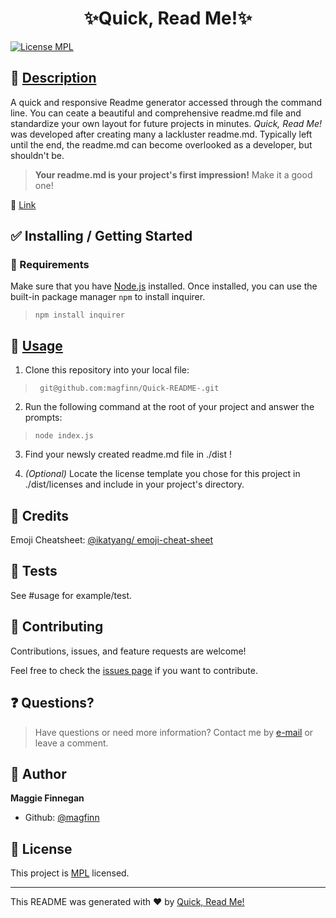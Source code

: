 
<h1 align="center">✨Quick, Read Me!✨</h1> 
<a href="https://opensource.org/licenses/MPL""> <img alt = "License MPL" src="https://img.shields.io/badge/license-MPL-success.svg" target="_blank" /></a>                                                                                                  
                                                                                                   
## 📜 [Description](#description)
                                                                                                   
A quick and responsive Readme generator accessed through the command line. You can ceate a beautiful and comprehensive readme.md file and standardize your own layout for future projects in minutes. *Quick, Read Me!* was developed after creating many a lackluster readme.md. Typically left until the end, the readme.md can become overlooked as a developer, but shouldn't be.
> **Your readme.md is your project's first impression!** Make it a good one!

🔗 [Link](https://github.com/magfinn/Quick-README-)

## ✅ Installing / Getting Started

### 🧰 Requirements

Make sure that you have [Node.js](https://node.js) installed. Once installed, you can use the built-in package manager `npm` to install inquirer.                                                                                                   
> ``` npm install inquirer ```                                                                                                   
                                                                                            

## 🚀 [Usage](#usage)
                                                                                                   
1. Clone this repository into your local file: 
                                                                                                   
 > ``` git@github.com:magfinn/Quick-README-.git```
                                                                                                   
2. Run the following command at the root of your project and answer the prompts:
                                                                                                   
 > ``` node index.js ```
                                                                                                   
3. Find your newsly created readme.md file in ./dist !  

4. *(Optional)* Locate the license template you chose for this project in ./dist/licenses and include in your project's directory.                                                                                               

## 🙌 Credits                                                                                                                                                                                                  
Emoji Cheatsheet: [@ikatyang/ emoji-cheat-sheet](https://github.com/ikatyang/emoji-cheat-sheet/blob/master/README.md)                                                                                              

## 🚥 Tests
                                                                                                   
See #usage for example/test.

## 🤝 Contributing

Contributions, issues, and feature requests are welcome!

Feel free to check the [issues page](https://github.com/magfinn}/Quick-README-/issues) if you want to contribute.


## ❓ Questions?

>Have questions or need more information? Contact me by <a href='mailto:wisner.maggiel@gmail.com'>e-mail</a> or leave a comment.

## 👤  Author

**Maggie Finnegan**

- Github: [@magfinn](https://github.com/magfinn)

## 📝 License

This project is [MPL](https://opensource.org/licenses/MPL) licensed.

---

This README was generated with ❤️ by [Quick, Read Me!](https://github.com/magfinn/Quick-README-)
